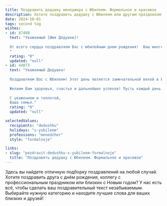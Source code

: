 ```yaml
---
title: Поздравить дедушку менеджера с Юбилеем. Формальное и красивое
description: Хотите поздравить дедушку с Юбилеем или другим праздником? Наш ИИ создаст незабываемое поздравление, а вы обязательно выделитесь среди других.  
date: 2024-10-01
tags: second tag
wishes:
- id: 87488
  text: "Уважаемый [Имя Дедушки]!
  
  От всего сердца поздравляем Вас с юбилейным днем рождения!  Ваш многолетний опыт работы менеджером — это пример профессионализма и эффективности.  Желаем Вам крепкого здоровья,  неиссякаемой энергии,  счастья,  благополучия и многих лет радости, окружённых любовью близких.  Пусть этот юбилей станет началом новой, прекрасной главы Вашей жизни, полной ярких событий и незабываемых моментов!
  "
  rating: "0"
  updated: "null"
- id: 44873
  text: "Уважаемый Дедушка!
  
  Поздравляем Вас с Юбилеем! Этот день является замечательной вехой в Вашей жизни, и мы искренне рады праздновать его вместе с Вами. Ваши достижения и профессиональные успехи в роли менеджера служат вдохновением для всех нас. Вы всегда проявляли умение вести людей за собой, создавать атмосферу доверия и сотрудничества, что не может не вызывать восхищения.
  
  Желаем Вам здоровья, счастья и дальнейших успехов! Пусть каждый день приносит новые радости, а рядом будут только верные и добрые люди. Ваш опыт и мудрость оставляют неизгладимый след в сердцах окружающих.
  
  С уважением и теплотой,
  Ваша семья."
  rating: "0"
  updated: "null"

selectedValues:
  recipients: "dedushku"
  holidays: "s-yubileem"
  professions: "menedzher"
  style: "formalnoje"

links:
- slug: "pozdravit-dedushku-s-yubileem-formalnoje"
  title: "Поздравить дедушку с Юбилеем. Формальное и красивое"
---
```


Здесь вы найдете отличную подборку поздравлений на любой случай.
Хотите поздравить друга с днём рождения, коллегу с профессиональным праздником или близких с Новым годом? У нас есть всё, чтобы сделать ваш поздравительный текст незабываемым. Выбирайте нужную категорию и находите лучшие слова для ваших близких и друзей!
